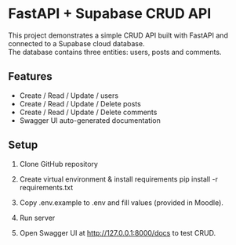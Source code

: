 # FastAPI + Supabase CRUD API

This project demonstrates a simple CRUD API built with FastAPI and connected to a Supabase cloud database.  
The database contains three entities: users, posts and comments.  

## Features
- Create / Read / Update / users
- Create / Read / Update / Delete posts
- Create / Read / Update / Delete comments
- Swagger UI auto-generated documentation

## Setup

1. Clone GitHub repository

2. Create virtual environment & install requirements
   pip install -r requirements.txt

3. Copy .env.example to .env and fill values (provided in Moodle).

4. Run server

5. Open Swagger UI at http://127.0.0.1:8000/docs to test CRUD.